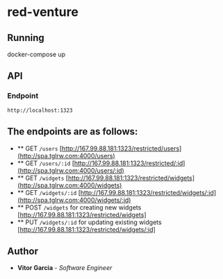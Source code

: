 # red-venture

## Running 

docker-compose up

## API

### Endpoint
```
http://localhost:1323
```

## The endpoints are as follows:
* ** GET `/users` [http://167.99.88.181:1323/restricted/users](http://spa.tglrw.com:4000/users)
* ** GET `/users/:id` [http://167.99.88.181:1323/restricted/:id](http://spa.tglrw.com:4000/users/:id)
* ** GET `/widgets` [http://167.99.88.181:1323/restricted/widgets](http://spa.tglrw.com:4000/widgets)
* ** GET `/widgets/:id` [http://167.99.88.181:1323/restricted/widgets/:id](http://spa.tglrw.com:4000/widgets/:id)
* ** POST `/widgets` for creating new widgets [http://167.99.88.181:1323/restricted/widgets]
* ** PUT `/widgets/:id` for updating existing widgets [http://167.99.88.181:1323/restricted/widgets/:id]

## Author

* **Vitor Garcia** - *Software Engineer* 
